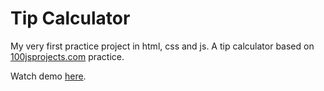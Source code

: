 # Tip Calculator

My very first practice project in html, css and js. A tip calculator based on [100jsprojects.com](https://www.100jsprojects.com/) practice.

Watch demo [here](https://codepen.io/justFae00/full/ExOpMLp).
